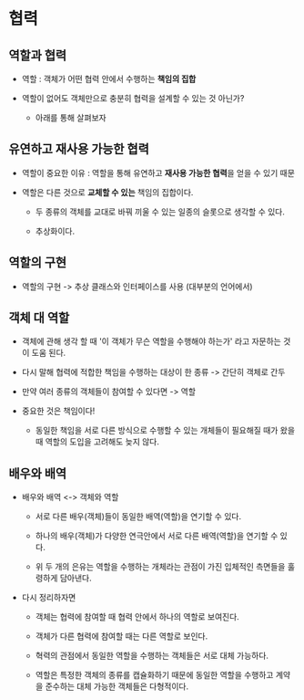 # 협력

## 역할과 협력

- 역할 : 객체가 어떤 협력 안에서 수행하는 **책임의 집합**

- 역할이 없어도 객체만으로 충분히 협력을 설계할 수 있는 것 아닌가? 

  - 아래를 통해 살펴보자

## 유연하고 재사용 가능한 협력

- 역할이 중요한 이유 : 역할을 통해 유연하고 **재사용 가능한 협력**을 얻을 수 있기 때문

- 역할은 다른 것으로 **교체할 수 있는** 책임의 집합이다. 
  
  - 두 종류의 객체를 교대로 바꿔 끼울 수 있는 일종의 슬롯으로 생각할 수 있다.

  - 추상화이다.

## 역할의 구현

- 역할의 구현 -> 추상 클래스와 인터페이스를 사용 (대부분의 언어에서)

## 객체 대 역할

- 객체에 관해 생각 할 때 '이 객체가 무슨 역할을 수행해야 하는가' 라고 자문하는 것이 도움 된다.

- 다시 말해 협력에 적합한 책임을 수행하는 대상이 한 종류 -> 간단히 객체로 간두

- 만약 여러 종류의 객체들이 참여할 수 있다면 -> 역할

- 중요한 것은 책임이다!

    - 동일한 책임을 서로 다른 방식으로 수행할 수 있는 개체들이 필요해질 때가 왔을 때 역할의 도입을 고려해도 늦지 않다.

## 배우와 배역

- 배우와 배역 <-> 객체와 역할

  - 서로 다른 배우(객체)들이 동일한 배역(역할)을 연기할 수 있다.

  - 하나의 배우(객체)가 다양한 연극안에서 서로 다른 배역(역할)을 연기할 수 있다.

  - 위 두 개의 은유는 역할을 수행하는 개체라는 관점이 가진 입체적인 측면들을 훌령하게 담아낸다.

- 다시 정리하자면

  - 객체는 협력에 참여할 때 협력 안에서 하나의 역할로 보여진다.

  - 객체가 다른 협력에 참여할 때는 다른 역할로 보인다.

  - 혁력의 관점에서 동일한 역할을 수행하는 객체들은 서로 대체 가능하다.

  - 역할은 특정한 객체의 종류를 캡슐화하기 때문에 동일한 역할을 수행하고 계약을 준수하는 대체 가능한 객체들은 다형적이다.
